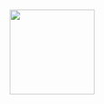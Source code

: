 

###



###

<img align="right" height="150" src="https://cdn.discordapp.com/avatars/1271017558824456203/a_73ee726b01792e59e1d3a26b16c56d21.gif"  />

###



